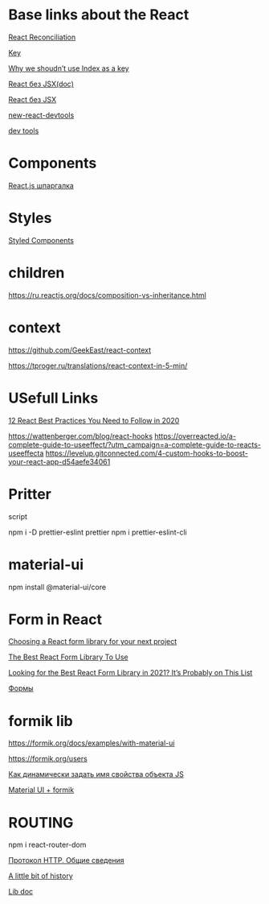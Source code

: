 

# Base links about the React 

[React Reconciliation](https://www.youtube.com/watch?v=A0W2n2azH5s&ab_channel=%D0%90%D0%B9%D0%A2%D0%B8%D0%A1%D0%B8%D0%BD%D1%8F%D0%BA)

[Key](https://ru.reactjs.org/docs/lists-and-keys.html#keys)

[Why we shoudn’t use Index as a key](https://robinpokorny.medium.com/index-as-a-key-is-an-anti-pattern-e0349aece318)

[React без JSX(doc)](https://ru.reactjs.org/docs/react-without-jsx.html)

[React без JSX](https://learn.co/lessons/react-create-element)

[new-react-devtools](https://reactjs.org/blog/2019/08/15/new-react-devtools.html)

[dev tools](https://chrome.google.com/webstore/detail/react-developer-tools/fmkadmapgofadopljbjfkapdkoienihi?hl=en)
# Components

[React.js шпаргалка](https://devhints.io/react)

# Styles 
[Styled Components](https://emotion.sh/docs/styled)

# children
https://ru.reactjs.org/docs/composition-vs-inheritance.html

# context 
https://github.com/GeekEast/react-context

https://tproger.ru/translations/react-context-in-5-min/


# USefull Links

[12 React Best Practices You Need to Follow in 2020](https://www.codeinwp.com/blog/react-best-practices/)


https://wattenberger.com/blog/react-hooks
https://overreacted.io/a-complete-guide-to-useeffect/?utm_campaign=a-complete-guide-to-reacts-useeffecta
https://levelup.gitconnected.com/4-custom-hooks-to-boost-your-react-app-d54aefe34061


# Pritter 

script 

npm i -D prettier-eslint prettier
npm i prettier-eslint-cli 



# material-ui

npm install @material-ui/core





# Form in React 

[Choosing a React form library for your next project](https://retool.com/blog/choosing-a-react-form-library/)

[The Best React Form Library To Use](https://frontend-digest.com/the-best-react-form-library-to-use-in-2020-11e93c267e4)

[Looking for the Best React Form Library in 2021? It’s Probably on This List](https://dev.to/pmbanugo/looking-for-the-best-react-form-library-in-2021-it-s-probably-on-this-list-e2h)

[Формы](https://learn-reactjs.ru/basics/forms)

# formik lib
https://formik.org/docs/examples/with-material-ui

https://formik.org/users



[Как динамически задать имя свойства объекта JS](https://coderoad.ru/42048337/%D0%9A%D0%B0%D0%BA-%D0%B4%D0%B8%D0%BD%D0%B0%D0%BC%D0%B8%D1%87%D0%B5%D1%81%D0%BA%D0%B8-%D0%B7%D0%B0%D0%B4%D0%B0%D1%82%D1%8C-%D0%B8%D0%BC%D1%8F-%D1%81%D0%B2%D0%BE%D0%B9%D1%81%D1%82%D0%B2%D0%B0-%D0%BE%D0%B1%D1%8A%D0%B5%D0%BA%D1%82%D0%B0-JS)

[Material UI + formik](https://formik.org/docs/examples/with-material-ui)


# ROUTING 

npm i react-router-dom

[Протокол HTTP. Общие сведения](https://alekseev74.ru/lessons/show/http/basics)


[A little bit of history](https://medium.com/@pshrmn/a-little-bit-of-history-f245306f48dd)

[Lib doc](https://reactrouter.com/web/guides/quick-start)
